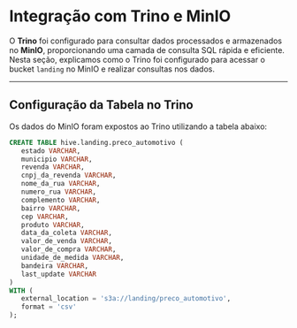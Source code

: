 # Integração com Trino e MinIO

O **Trino** foi configurado para consultar dados processados e armazenados no **MinIO**, proporcionando uma camada de consulta SQL rápida e eficiente. Nesta seção, explicamos como o Trino foi configurado para acessar o bucket `landing` no MinIO e realizar consultas nos dados.

---

## **Configuração da Tabela no Trino**

Os dados do MinIO foram expostos ao Trino utilizando a tabela abaixo:

```sql
CREATE TABLE hive.landing.preco_automotivo (
   estado VARCHAR,
   municipio VARCHAR,
   revenda VARCHAR,
   cnpj_da_revenda VARCHAR,
   nome_da_rua VARCHAR,
   numero_rua VARCHAR,
   complemento VARCHAR,
   bairro VARCHAR,
   cep VARCHAR,
   produto VARCHAR,
   data_da_coleta VARCHAR,
   valor_de_venda VARCHAR,
   valor_de_compra VARCHAR,
   unidade_de_medida VARCHAR,
   bandeira VARCHAR,
   last_update VARCHAR
)
WITH (
   external_location = 's3a://landing/preco_automotivo',
   format = 'csv'
);
